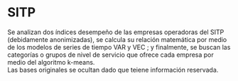 # SITP
Se analizan dos índices desempeño de las empresas operadoras del SITP (debidamente anonimizadas), se calcula su relación matemática por medio de los modelos de series de tiempo VAR y VEC ; y finalmente, se buscan las categorías o grupos de nivel de servicio que ofrece cada empresa por medio del algoritmo k-means.  
Las bases originales se ocultan dado que teiene información reservada.
